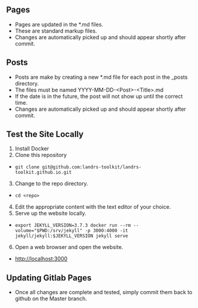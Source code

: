 ## Pages
- Pages are updated in the \*.md files.
- These are standard markup files.
- Changes are automatically picked up and should appear shortly after commit.

## Posts
- Posts are make by creating a new \*.md file for each post in the \_posts directory.
- The files must be named YYYY-MM-DD-\<Post\>-\<Title\>.md
- If the date is in the future, the post will not show up until the correct time.
- Changes are automatically picked up and should appear shortly after commit.

## Test the Site Locally
1. Install Docker
2. Clone this repository
  - `git clone git@github.com:landrs-toolkit/landrs-toolkit.github.io.git`
3. Change to the repo directory.
  - `cd <repo>`
4. Edit the appropriate content with the text editor of your choice.
5. Serve up the website locally.
- `export JEKYLL_VERSION=3.7.3 docker run --rm --volume="$PWD:/srv/jekyll" -p 3000:4000 -it jekyll/jekyll:$JEKYLL_VERSION jekyll serve`
6. Open a web browser and open the website.
  - [http://localhost:3000](http://localhost:3000)

## Updating Gitlab Pages
- Once all changes are complete and tested, simply commit them back to github on the Master branch.
